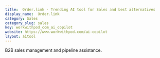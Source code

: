 ```yaml
---
title:  Order.link - Trending AI tool for Sales and best alternatives
display_name:  Order.link
category: Sales
category_slug: sales
key: workwithpod_com_ai_copilot
website: https://www.workwithpod.com/ai-copilot
layout: aitool
---
```


B2B sales management and pipeline assistance.
